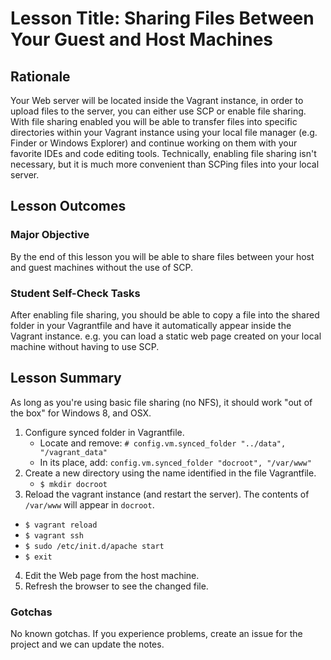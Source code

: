 # Lesson Title: Sharing Files Between Your Guest and Host Machines

## Rationale

Your Web server will be located inside the Vagrant instance, in order to upload files to the server, you can either use SCP or enable file sharing. With file sharing enabled you will be able to transfer files into specific directories within your Vagrant instance using your local file manager (e.g. Finder or Windows Explorer) and continue working on them with your favorite IDEs and code editing tools. Technically, enabling file sharing isn't necessary, but it is much more convenient than SCPing files into your local server. 

## Lesson Outcomes

### Major Objective

By the end of this lesson you will be able to share files between your host and guest machines without the use of SCP.

### Student Self-Check Tasks

After enabling file sharing, you should be able to copy a file into the shared folder in your Vagrantfile and have it automatically appear inside the Vagrant instance. e.g. you can load a static web page created on your local machine without having to use SCP.

## Lesson Summary

As long as you're using basic file sharing (no NFS), it should work "out of the box" for Windows 8, and OSX.

1. Configure synced folder in Vagrantfile.
   - Locate and remove: `# config.vm.synced_folder "../data", "/vagrant_data"`
   - In its place, add: `config.vm.synced_folder "docroot", "/var/www"`
2. Create a new directory using the name identified in the file Vagrantfile.
   - `$ mkdir docroot`
3. Reload the vagrant instance (and restart the server). The contents of `/var/www` will appear in `docroot`.
  - `$ vagrant reload`
  - `$ vagrant ssh`
  - `$ sudo /etc/init.d/apache start`
  - `$ exit`
4. Edit the Web page from the host machine.
5. Refresh the browser to see the changed file.

### Gotchas

No known gotchas. If you experience problems, create an issue for the project and we can update the notes.
